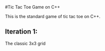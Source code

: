 #Tic Tac Toe Game on C++

This is the standard game of tic tac toe on C++. 

## Iteration 1:
The classic 3x3 grid 